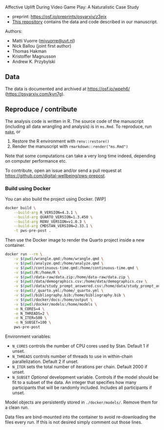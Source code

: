 Affective Uplift During Video Game Play: A Naturalistic Case Study

- preprint: <https://osf.io/preprints/psyarxiv/z3ejx>
- [This repository](https://github.com/digital-wellbeing/pws-data) contains the data and code described in our manuscript.

Authors:

- Matti Vuorre (mjvuorre@uvt.nl) 
- Nick Ballou (joint first author)
- Thomas Hakman
- Kristoffer Magnusson
- Andrew K. Przybylski

## Data 

The data is documented and archived at <https://osf.io/wpeh6/> (<https://psyarxiv.com/kyn7g>).

## Reproduce / contribute

The analysis code is written in R. The source code of the manuscript (including all data wrangling and analysis) is in `ms.Rmd`. To reproduce, run [`make`](https://www.gnu.org/software/make/), or

1. Restore the R environment with `renv::restore()`
2. Render the manuscript with `rmarkdown::render("ms.Rmd")`

Note that some computations can take a very long time indeed, depending on computer performance etc.

To contribute, open an issue and/or send a pull request at <https://github.com/digital-wellbeing/pws-prepost>.

### Build using Docker
You can also build the project using Docker. [WIP]

```bash
docker build \
    --build-arg R_VERSION=4.3.1 \
    --build-arg QUARTO_VERSION=1.3.450 \
    --build-arg RENV_VERSION=v1.0.3 \
    --build-arg CMDSTAN_VERSION=2.33.1 \
    -t pws-pre-post .
```

Then use the Docker image to render the Quarto project inside a new container.

```bash
docker run --rm \
    -v $(pwd)/wrangle.qmd:/home/wrangle.qmd \
    -v $(pwd)/analyze.qmd:/home/analyze.qmd \
    -v $(pwd)/continuous-time.qmd:/home/continuous-time.qmd \
    -v $(pwd)/R:/home/R \
    -v $(pwd)/data-raw/data.zip:/home/data-raw/data.zip \
    -v $(pwd)/data/demographics.csv:/home/data/demographics.csv \
    -v $(pwd)/data/study_prompt_answered.csv:/home/data/study_prompt_answered.csv \
    -v $(pwd)/_quarto.yml:/home/_quarto.yml \
    -v $(pwd)/bibliography.bib:/home/bibliography.bib \
    -v $(pwd)/docker/docs:/home/output \
    -v $(pwd)/docker/models:/home/models \
    -e N_CORES=4 \
    -e N_THREADS=2 \
    -e N_ITER=500 \
    -e N_SUBSET=100 \
    pws-pre-post 
```
Environment variables:

- `N_CORES` controls the number of CPU cores used by Stan. Default 1 if unset.
- `N_THREADS` controls number of threads to use in within-chain parallelization. Default 2 if unset.
- `N_ITER` sets the total number of iterations per chain. Default 2000 if unset.
- `N_SUBSET` _Optional_ development variable. Controls if the model should be fit to a subset of the data. An integer that specifies how many participants that will be randomly included. Includes all participants if unset.

Model objects are persistently stored in `./docker/models/`. Remove them for a clean run. 

Data files are bind-mounted into the container to avoid re-downloading the files every run. If this is not desired simply comment out those lines.

